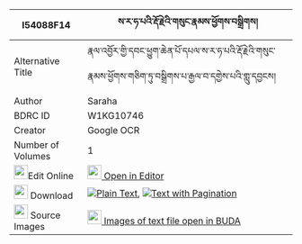 |I54088F14|ས་ར་ཧ་པའི་རྡོ་རྗེའི་གསུང་རྣམས་ཕྱོགས་བསྒྲིགས། 
| --- | --- 
|Alternative Title |རྣལ་འབྱོར་གྱི་དབང་ཕྱུག་ཆེན་པོ་དཔལ་ས་ར་ཧ་པའི་རྡོ་རྗེའི་གསུང་རྣམས་ཕྱོགས་གཅིག་ཏུ་བསྒྲིགས་པ་རྒྱལ་བ་དགྱེས་པའི་གླུ་དབྱངས།
|Author| Saraha
|BDRC ID | W1KG10746
|Creator | Google OCR
|Number of Volumes| 1
|<img width="25" src="https://img.icons8.com/color/25/000000/edit-property.png">Edit Online| [<img width="25" src="https://avatars.githubusercontent.com/u/45091458?s=200&v=4"> Open in Editor](http://editor.openpecha.org/I54088F14)
|<img width="25" src="https://img.icons8.com/fluent/48/000000/download-2.png"/>  Download | [![](https://img.icons8.com/color/20/000000/txt.png)Plain Text](https://github.com/Openpecha/I54088F14/releases/download/v1/sara_hapa_i_dorje_i_sung_nam_c_plain_I54088F14.zip), [![](https://img.icons8.com/color/20/000000/txt.png)Text with Pagination](https://github.com/Openpecha/I54088F14/releases/download/v1/sara_hapa_i_dorje_i_sung_nam_c_pages_I54088F14.zip)
|<img width="25" src="https://img.icons8.com/plasticine/100/000000/pictures-folder.png"/>  Source Images | [<img width="25" src="https://library.bdrc.io/icons/BUDA-small.svg"> Images of text file open in BUDA](https://library.bdrc.io/show/bdr:W1KG10746)